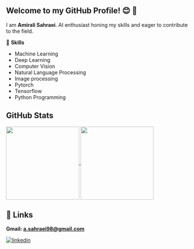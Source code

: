 ## **Welcome to my GitHub Profile!**  😊 👋

I am **Amirali Sahraei**. AI enthusiast honing my skills and eager to contribute to the field.


💪 **Skills**

* Machine Learning
* Deep Learning
* Computer Vision
* Natural Language Processing
* Image processing
* Pytorch 
* Tensorflow
* Python Programming

## GitHub Stats
<a href="https://github.com/anuraghazra/github-readme-stats">
  <img height=200 align="center" src="https://github-readme-stats.vercel.app/api?username=amiralisahraei&theme=dark" />
</a> <a href="https://github.com/anuraghazra/convoychat">
  <img height=200 align="center" src="https://github-readme-stats.vercel.app/api/top-langs?username=amiralisahraei&layout=compact&langs_count=8&card_width=320&theme=dark" />
</a>

## 🔗 Links

 **Gmail: a.sahraei98@gmail.com**

  [![linkedin](https://img.shields.io/badge/linkedin-0A66C2?style=for-the-badge&logo=linkedin&logoColor=white)](www.linkedin.com/in/amirali-sahraei-939763250/)


